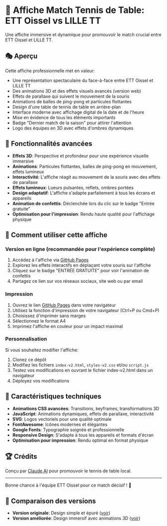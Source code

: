# 🏓 Affiche Match Tennis de Table: ETT Oissel vs LILLE TT

Une affiche immersive et dynamique pour promouvoir le match crucial entre ETT Oissel et LILLE TT.

## 🎭 Aperçu

Cette affiche professionnelle met en valeur:
- Une représentation spectaculaire du face-à-face entre ETT Oissel et LILLE TT
- Des animations 3D et des effets visuels avancés (version web)
- Effets de parallaxe qui suivent le mouvement de la souris
- Animations de balles de ping-pong et particules flottantes
- Design d'une table de tennis de table en arrière-plan
- Interface moderne avec affichage digital de la date et de l'heure
- Mise en évidence de tous les éléments importants
- Badge "Dernier match de la saison" pour attirer l'attention
- Logo des équipes en 3D avec effets d'ombres dynamiques

## 🚀 Fonctionnalités avancées

- **Effets 3D**: Perspective et profondeur pour une expérience visuelle immersive
- **Animations**: Particules flottantes, balles de ping-pong en mouvement, effets lumineux
- **Interactivité**: L'affiche réagit au mouvement de la souris avec des effets de parallaxe
- **Effets lumineux**: Lueurs pulsantes, reflets, ombres portées
- **Design adaptatif**: L'affiche s'adapte parfaitement à tous les écrans et appareils
- **Animation de confettis**: Déclenchée lors du clic sur le badge "Entrée gratuite"
- **Optimisation pour l'impression**: Rendu haute qualité pour l'affichage physique

## 🔧 Comment utiliser cette affiche

### Version en ligne (recommandée pour l'expérience complète)

1. Accédez à l'affiche via [GitHub Pages](https://maxtouf.github.io/ett-oissel-vs-lille-tt-poster/index-v2.html)
2. Explorez les effets interactifs en déplaçant votre souris sur l'affiche
3. Cliquez sur le badge "ENTRÉE GRATUITE" pour voir l'animation de confettis
4. Partagez ce lien sur vos réseaux sociaux, site web ou par email

### Impression

1. Ouvrez le lien [GitHub Pages](https://maxtouf.github.io/ett-oissel-vs-lille-tt-poster/index-v2.html) dans votre navigateur
2. Utilisez la fonction d'impression de votre navigateur (Ctrl+P ou Cmd+P)
3. Choisissez d'imprimer sans marges
4. Sélectionnez le format A4
5. Imprimez l'affiche en couleur pour un impact maximal

### Personnalisation

Si vous souhaitez modifier l'affiche:

1. Clonez ce dépôt
2. Modifiez les fichiers `index-v2.html`, `styles-v2.css` et/ou `script.js`
3. Testez vos modifications en ouvrant le fichier index-v2.html dans un navigateur
4. Déployez vos modifications

## 🎨 Caractéristiques techniques

- **Animations CSS avancées**: Transitions, keyframes, transformations 3D
- **JavaScript**: Animations dynamiques, effets de parallaxe, interactivité
- **SVG**: Logos vectoriels pour une qualité optimale
- **FontAwesome**: Icônes modernes et élégantes
- **Google Fonts**: Typographie soignée et professionnelle
- **Responsive Design**: S'adapte à tous les appareils et formats d'écran
- **Optimisation pour impression**: Rendu optimal en format physique

## 🏆 Crédits

Conçu par [Claude AI](https://claude.ai) pour promouvoir le tennis de table local.

---

Bonne chance à l'équipe ETT Oissel pour ce match décisif ! 🏓

## 👀 Comparaison des versions

- **Version originale**: Design simple et épuré ([voir](https://maxtouf.github.io/ett-oissel-vs-lille-tt-poster/index.html))
- **Version améliorée**: Design immersif avec animations 3D ([voir](https://maxtouf.github.io/ett-oissel-vs-lille-tt-poster/index-v2.html))